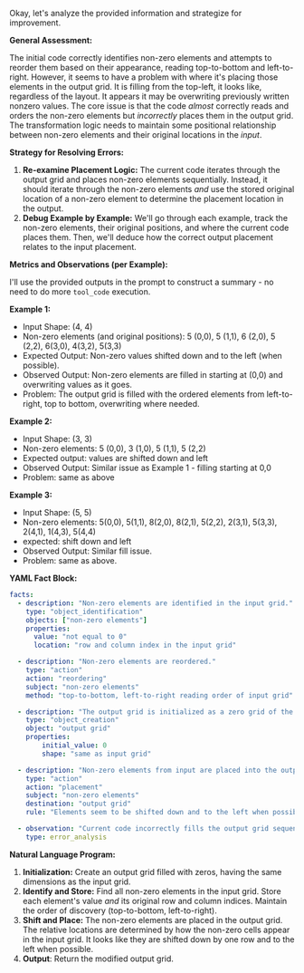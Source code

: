 Okay, let's analyze the provided information and strategize for improvement.

**General Assessment:**

The initial code correctly identifies non-zero elements and attempts to reorder them based on their appearance, reading top-to-bottom and left-to-right. However, it seems to have a problem with where it's placing those elements in the output grid. It is filling from the top-left, it looks like, regardless of the layout. It appears it may be overwriting previously written nonzero values. The core issue is that the code *almost* correctly reads and orders the non-zero elements but *incorrectly* places them in the output grid. The transformation logic needs to maintain some positional relationship between non-zero elements and their original locations in the *input*.

**Strategy for Resolving Errors:**

1.  **Re-examine Placement Logic:** The current code iterates through the output grid and places non-zero elements sequentially. Instead, it should iterate through the non-zero elements *and* use the stored original location of a non-zero element to determine the placement location in the output.
2. **Debug Example by Example:** We'll go through each example, track the non-zero elements, their original positions, and where the current code places them. Then, we'll deduce how the correct output placement relates to the input placement.

**Metrics and Observations (per Example):**

I'll use the provided outputs in the prompt to construct a summary - no need to do more `tool_code` execution.

**Example 1:**

*   Input Shape: (4, 4)
*   Non-zero elements (and original positions): 5 (0,0), 5 (1,1), 6 (2,0), 5 (2,2), 6(3,0), 4(3,2), 5(3,3)
*   Expected Output: Non-zero values shifted down and to the left (when possible).
*   Observed Output: Non-zero elements are filled in starting at (0,0) and overwriting values as it goes.
*   Problem: The output grid is filled with the ordered elements from left-to-right, top to bottom, overwriting where needed.

**Example 2:**

*   Input Shape: (3, 3)
*   Non-zero elements: 5 (0,0), 3 (1,0), 5 (1,1), 5 (2,2)
*    Expected output: values are shifted down and left
*   Observed Output: Similar issue as Example 1 - filling starting at 0,0
*   Problem: same as above

**Example 3:**

*   Input Shape: (5, 5)
*   Non-zero elements: 5(0,0), 5(1,1), 8(2,0), 8(2,1), 5(2,2), 2(3,1), 5(3,3), 2(4,1), 1(4,3), 5(4,4)
*    expected: shift down and left
*   Observed Output: Similar fill issue.
*   Problem: same as above.

**YAML Fact Block:**


```yaml
facts:
  - description: "Non-zero elements are identified in the input grid."
    type: "object_identification"
    objects: ["non-zero elements"]
    properties:
      value: "not equal to 0"
      location: "row and column index in the input grid"

  - description: "Non-zero elements are reordered."
    type: "action"
    action: "reordering"
    subject: "non-zero elements"
    method: "top-to-bottom, left-to-right reading order of input grid"

  - description: "The output grid is initialized as a zero grid of the same dimensions as the input grid."
    type: "object_creation"
    object: "output grid"
    properties:
        initial_value: 0
        shape: "same as input grid"

  - description: "Non-zero elements from input are placed into the output grid, preserving their original order of appearance."
    type: "action"
    action: "placement"
    subject: "non-zero elements"
    destination: "output grid"
    rule: "Elements seem to be shifted down and to the left when possible."

  - observation: "Current code incorrectly fills the output grid sequentially from top-left, overwriting elements, instead of positioning based on a relative shift."
    type: error_analysis
```


**Natural Language Program:**

1.  **Initialization:** Create an output grid filled with zeros, having the same dimensions as the input grid.
2.  **Identify and Store:** Find all non-zero elements in the input grid. Store each element's value *and* its original row and column indices. Maintain the order of discovery (top-to-bottom, left-to-right).
3.  **Shift and Place:** The non-zero elements are placed in the output grid. The relative locations are determined by how the non-zero cells appear in the input grid. It looks like they are shifted down by one row and to the left when possible.
4. **Output**: Return the modified output grid.
